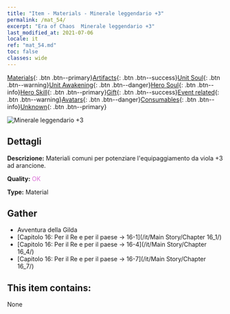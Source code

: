 ```yaml
---
title: "Item - Materials - Minerale leggendario +3"
permalink: /mat_54/
excerpt: "Era of Chaos  Minerale leggendario +3"
last_modified_at: 2021-07-06
locale: it
ref: "mat_54.md"
toc: false
classes: wide
---
```

 [Materials](/ItemsIT/){: .btn .btn--primary}[Artifacts](/ItemsIT/Artifacts/){: .btn .btn--success}[Unit Soul](/ItemsIT/UnitSoul/){: .btn .btn--warning}[Unit Awakening](/ItemsIT/UnitAwakening/){: .btn .btn--danger}[Hero Soul](/ItemsIT/HeroSoul/){: .btn .btn--info}[Hero Skill](/ItemsIT/HeroSkill/){: .btn .btn--primary}[Gift](/ItemsIT/Gift/){: .btn .btn--success}[Event related](/ItemsIT/Events/){: .btn .btn--warning}[Avatars](/ItemsIT/Avatars/){: .btn .btn--danger}[Consumables](/ItemsIT/Consumables/){: .btn .btn--info}[Unknown](/ItemsIT/Unknown/){: .btn .btn--primary}

 ![Minerale leggendario +3](/images/t/i_cailiao_kuangshi2.png)

## Dettagli
 **Descrizione:** Materiali comuni per potenziare l'equipaggiamento da viola +3 ad arancione.

 **Quality:** <span style="color: #DA70D6">OK</span>

 **Type:** Material

## Gather

*    Avventura della Gilda 
*    [Capitolo 16: Per il Re e per il paese -> 16-1](/it/Main Story/Chapter 16_1/) 
*    [Capitolo 16: Per il Re e per il paese -> 16-4](/it/Main Story/Chapter 16_4/) 
*    [Capitolo 16: Per il Re e per il paese -> 16-7](/it/Main Story/Chapter 16_7/) 

## This item contains:

  None

